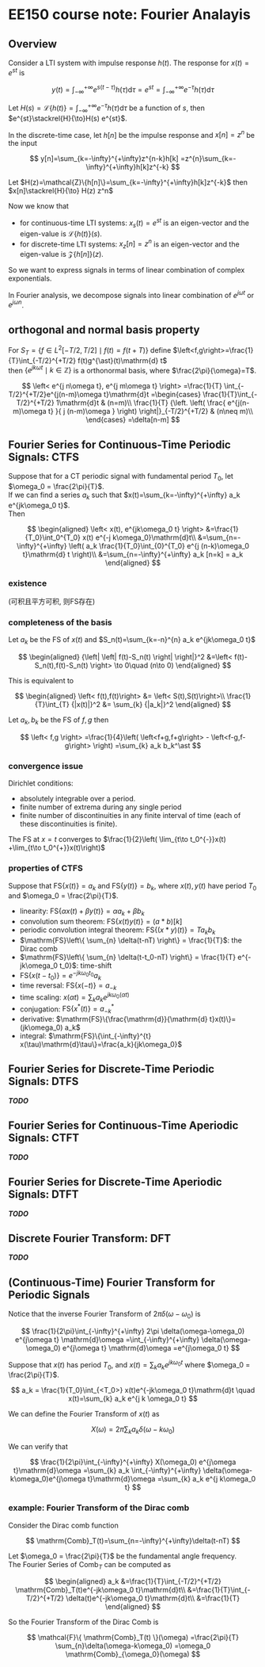 # EE150 course note: Fourier Analayis

## Overview

Consider a LTI system with impulse response $h(t)$.
The response for $x(t)=e^{st}$ is

$$
y(t)=\int_{-\infty}^{+\infty} e^{s(t-\tau)}h(\tau)\mathrm{d}\tau
=e^{st}=\int_{-\infty}^{+\infty} e^{-\tau}h(\tau)\mathrm{d}\tau
$$

Let $H(s)=\mathcal{L}\{h(t)\}=\int_{-\infty}^{+\infty} e^{-\tau}h(\tau)\mathrm{d}\tau$ be a function of $s$,
then $e^{st}\stackrel{H}{\to}H(s) e^{st}$.

In the discrete-time case, let $h[n]$ be the impulse response and $x[n]=z^n$ be the input

$$
y[n]=\sum_{k=-\infty}^{+\infty}z^{n-k}h[k]
=z^{n}\sum_{k=-\infty}^{+\infty}h[k]z^{-k}
$$

Let $H(z)=\mathcal{Z}\{h[n]\}=\sum_{k=-\infty}^{+\infty}h[k]z^{-k}$
then $x[n]\stackrel{H}{\to} H(z) z^n$

Now we know that

- for continuous-time LTI systems: $x_{s}(t)=e^{st}$ is an eigen-vector and the eigen-value is $\mathcal{L}\{h(t)\}(s)$.
- for discrete-time LTI systems: $x_{z}[n]=z^n$ is an eigen-vector and the eigen-value is $\mathcal{Z}\{h[n]\}(z)$.

So we want to express signals in terms of linear combination of complex exponentials.  

In Fourier analysis, we decompose signals into linear combination of $e^{j \omega t}$ or $e^{j\omega n}$.  

## orthogonal and normal basis property

For $S_{T}=\{f\in L^2[-T/2,T/2] \mid f(t)=f(t+T)\}$ define $\left<f,g\right>=\frac{1}{T}\int_{-T/2}^{+T/2} f(t)g^{\ast}(t)\mathrm{d} t$  
then $\{e^{j k \omega t}\mid k\in \mathbb{Z}\}$ is a orthonormal basis, where $\frac{2\pi}{\omega}=T$.

$$
\left< e^{j n\omega t}, e^{j m\omega t} \right>
=\frac{1}{T} \int_{-T/2}^{+T/2}e^{j(n-m)\omega t}\mathrm{d}t
=\begin{cases}
\frac{1}{T}\int_{-T/2}^{+T/2} 1\mathrm{d}t & (n=m)\\
\frac{1}{T}
{\left. \left(
  \frac{ e^{j(n-m)\omega t} }{ j (n-m)\omega }
\right) \right|}_{-T/2}^{+T/2}
& (n\neq m)\\
\end{cases}
=\delta[n-m]
$$

## Fourier Series for Continuous-Time Periodic Signals: CTFS

Suppose that for a CT periodic signal with fundamental period $T_0$,
let $\omega_0 = \frac{2\pi}{T}$.  
If we can find a series $a_k$ such that $x(t)=\sum_{k=-\infty}^{+\infty} a_k e^{jk\omega_0 t}$.  
Then

$$
\begin{aligned}
\left< x(t), e^{jk\omega_0 t} \right>
&=\frac{1}{T_0}\int_0^{T_0} x(t) e^{-j k\omega_0}\mathrm{d}t\\
&=\sum_{n=-\infty}^{+\infty}
  \left(
    a_k \frac{1}{T_0}\int_{0}^{T_0} e^{j (n-k)\omega_0 t}\mathrm{d} t
  \right)\\
&=\sum_{n=-\infty}^{+\infty} a_k [n=k] = a_k
\end{aligned}
$$

### existence

(可积且平方可积, 则FS存在)

### completeness of the basis

Let $a_k$ be the FS of $x(t)$ and $S_n(t)=\sum_{k=-n}^{n} a_k e^{jk\omega_0 t}$

$$
\begin{aligned}
{\left| \left|
f(t)-S_n(t)
\right| \right|}^2
&=\left< f(t)-S_n(t),f(t)-S_n(t) \right>
\to 0\quad (n\to 0)
\end{aligned}
$$

This is equivalent to

$$
\begin{aligned}
\left< f(t),f(t)\right> &= \left< S(t),S(t)\right>\\
\frac{1}{T}\int_{T} {|x(t)|}^2 &= \sum_{k} {|a_k|}^2
\end{aligned}
$$

Let $a_k,b_k$ be the FS of $f,g$ then

$$
\left< f,g \right>
=\frac{1}{4}\left(
\left<f+g,f+g\right> - \left<f-g,f-g\right>
\right)
=\sum_{k} a_k b_k^\ast
$$

### convergence issue

Dirichlet conditions:

- absolutely integrable over a period.
- finite number of extrema during any single period
- finite number of discontinuities in any finite interval of time (each of these discontinuities is finite).

The FS at $x=t$ converges to $\frac{1}{2}\left( \lim_{t\to t_0^{-}}x(t) +\lim_{t\to t_0^{+}}x(t)\right)$

### properties of CTFS

Suppose that $\mathrm{FS}\{x(t)\}=a_k$ and $\mathrm{FS}\{y(t)\}=b_k$,
where $x(t),y(t)$ have period $T_0$ and $\omega_0 = \frac{2\pi}{T}$.

- linearity: $\mathrm{FS}\{\alpha x(t) + \beta y(t)\} = \alpha a_k+\beta b_k$
- convolution sum theorem: $\mathrm{FS}\{x(t)y(t)\}=(a\ast b) [k]$
- periodic convolution integral theorem: $\mathrm{FS}\{(x\ast y)(t)\}=T a_k b_k$
- $\mathrm{FS}\left\{ \sum_{n} \delta(t-nT) \right\} = \frac{1}{T}$: the Dirac comb
- $\mathrm{FS}\left\{ \sum_{n} \delta(t-t_0-nT) \right\} = \frac{1}{T} e^{-jk\omega_0 t_0}$: time-shift
- $\mathrm{FS}\{x(t-t_0)\}=e^{-jk\omega_0 t_0}a_k$
- time reversal: $\mathrm{FS}\{x(-t)\}=a_{-k}$
- time scaling: $x(\alpha t)=\sum_{k} a_k e^{jk\omega_0 (\alpha t)}$
- conjugation: $\mathrm{FS}\{x^\ast(t)\}=a_{-k}^\ast$
- derivative: $\mathrm{FS}\{\frac{\mathrm{d}}{\mathrm{d} t}x(t)\}=(jk\omega_0) a_k$
- integral: $\mathrm{FS}\{\int_{-\infty}^{t} x(\tau)\mathrm{d}\tau\}=\frac{a_k}{jk\omega_0}$

## Fourier Series for Discrete-Time Periodic Signals: DTFS

**_TODO_**

## Fourier Series for Continuous-Time Aperiodic Signals: CTFT

**_TODO_**

## Fourier Series for Discrete-Time Aperiodic Signals: DTFT

**_TODO_**

## Discrete Fourier Transform: DFT

**_TODO_**

## (Continuous-Time) Fourier Transform for Periodic Signals

Notice that the inverse Fourier Transform of $2\pi \delta(\omega - \omega_0)$ is

$$
\frac{1}{2\pi}\int_{-\infty}^{+\infty} 2\pi \delta(\omega-\omega_0) e^{j\omega t} \mathrm{d}\omega
=\int_{-\infty}^{+\infty} \delta(\omega-\omega_0) e^{j\omega t} \mathrm{d}\omega
=e^{j\omega_0 t}
$$

Suppose that $x(t)$ has period $T_0$, and $x(t)=\sum_{k} a_k e^{jk\omega_0 t}$
where $\omega_0 = \frac{2\pi}{T}$.

$$
a_k = \frac{1}{T_0}\int_{<T_0>} x(t)e^{-jk\omega_0 t}\mathrm{d}t
\quad
x(t)=\sum_{k} a_k e^{j k \omega_0 t}
$$

We can define the Fourier Transform of $x(t)$ as

$$
X(\omega) = 2\pi \sum_{k} a_k\delta(\omega-k\omega_0)
$$

We can verify that

$$
\frac{1}{2\pi}\int_{-\infty}^{+\infty} X(\omega_0) e^{j\omega t}\mathrm{d}\omega
=\sum_{k} a_k \int_{-\infty}^{+\infty} \delta(\omega-k\omega_0)e^{j\omega t}\mathrm{d}\omega
=\sum_{k} a_k e^{j k\omega_0 t}
$$

### example: Fourier Transform of the Dirac comb

Consider the Dirac comb function

$$
\mathrm{Comb}_T(t)=\sum_{n=-\infty}^{+\infty}\delta(t-nT)
$$

Let $\omega_0 = \frac{2\pi}{T}$ be the fundamental angle frequency.  
The Fourier Series of $\mathrm{Comb}_T$ can be computed as

$$
\begin{aligned}
a_k
&=\frac{1}{T}\int_{-T/2}^{+T/2} \mathrm{Comb}_T(t)e^{-jk\omega_0 t}\mathrm{d}t\\
&=\frac{1}{T}\int_{-T/2}^{+T/2} \delta(t)e^{-jk\omega_0 t}\mathrm{d}t\\
&=\frac{1}{T}
\end{aligned}
$$

So the Fourier Transform of the Dirac Comb is

$$
\mathcal{F}\{ \mathrm{Comb}_T(t) \}(\omega)
=\frac{2\pi}{T} \sum_{n}\delta(\omega-k\omega_0)
=\omega_0 \mathrm{Comb}_{\omega_0}(\omega)
$$
